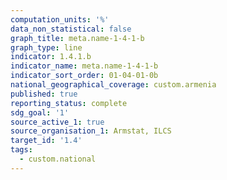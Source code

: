 ```yaml
---
computation_units: '%'
data_non_statistical: false
graph_title: meta.name-1-4-1-b
graph_type: line
indicator: 1.4.1.b
indicator_name: meta.name-1-4-1-b
indicator_sort_order: 01-04-01-0b
national_geographical_coverage: custom.armenia
published: true
reporting_status: complete
sdg_goal: '1'
source_active_1: true
source_organisation_1: Armstat, ILCS
target_id: '1.4'
tags:
  - custom.national
---
```

